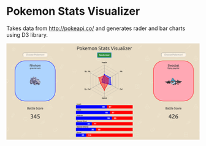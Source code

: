 # Pokemon Stats Visualizer

Takes data from http://pokeapi.co/ and generates rader and bar charts using D3 library.

![Alt text](/assets/images/pokemonD3.png?raw=true "screenshot")